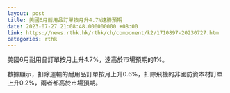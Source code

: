 ```yaml
---
layout: post
title: 美國6月耐用品訂單按月升4.7%遠勝預期
date: 2023-07-27 21:08:48.000000000 +08:00
link: https://news.rthk.hk/rthk/ch/component/k2/1710897-20230727.htm
categories: rthk
---
```


美國6月耐用品訂單按月上升4.7%，遠高於市場預期的1%。

數據顯示，扣除運輸的耐用品訂單按月上升0.6%，扣除飛機的非國防資本材訂單上升0.2%，兩者都高於市場預期。

